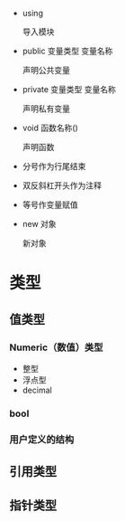 * using

  导入模块

* public 变量类型 变量名称

  声明公共变量

* private 变量类型 变量名称

  声明私有变量

* void 函数名称()

  声明函数

* 分号作为行尾结束

* 双反斜杠开头作为注释

* 等号作变量赋值

* new 对象

  新对象

# 类型

## 值类型

### Numeric（数值）类型

* 整型
* 浮点型
* decimal

### bool

### 用户定义的结构





## 引用类型

## 指针类型

